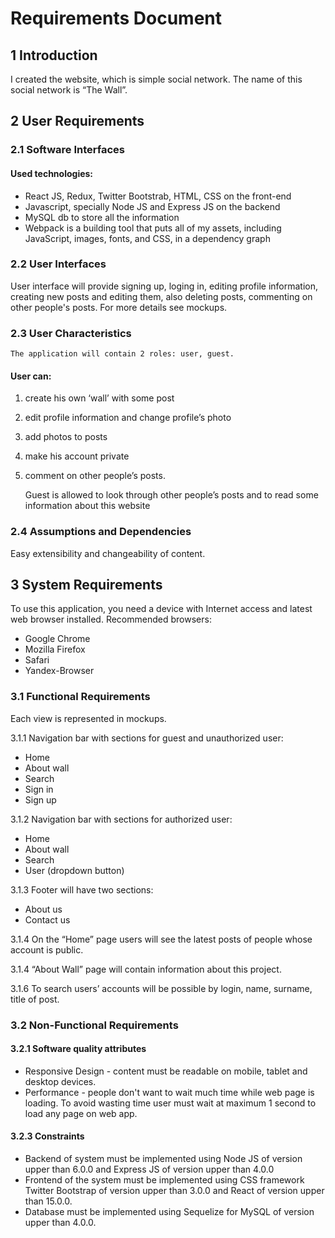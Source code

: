 # Requirements Document

## 1 Introduction
I created the website, which is simple social network.
The name of this social network is “The Wall”.

## 2 User Requirements

### 2.1 Software Interfaces

#### Used technologies:
*	React JS, Redux, Twitter Bootstrab, HTML, CSS on the front-end
*	Javascript, specially Node JS and Express JS on the backend
*	MySQL db to store all the information
*	Webpack is a building tool that puts all of my assets, including JavaScript, images, fonts, and CSS, in a dependency graph

### 2.2 User Interfaces

User interface will provide signing up, loging in, editing profile information, creating new posts  and editing them, also deleting posts, commenting on other people's posts.
For more details see mockups.

### 2.3 User Characteristics
	The application will contain 2 roles: user, guest.
####	User can:
1.	create his own ‘wall’ with some post
2.	edit profile information and change profile’s photo
3.	add photos to posts
4.	make his account private
5.	comment on other people’s posts.

	Guest is allowed to look through other people’s posts and to read some information about this website

### 2.4 Assumptions and Dependencies
 Easy extensibility and changeability of content.

## 3 System Requirements
 To use this application, you need a device with Internet access and latest web browser installed. Recommended browsers:
 *	Google Chrome
 *	Mozilla Firefox
 *	Safari
 *	Yandex-Browser

### 3.1 Functional Requirements
Each view is represented in mockups.

3.1.1 Navigation bar with sections for guest and  unauthorized  user:
*	Home
*	About wall
*	Search
*	Sign in
*	Sign up

3.1.2 Navigation bar with sections for authorized  user:
*	Home
*	About wall
*	Search
*	User (dropdown button)

3.1.3 Footer will have two sections:
*	About us
*	Contact us

3.1.4 On the “Home” page users will see the latest posts of people whose account is public.

3.1.4 “About Wall” page will contain information about this project.

3.1.6 To search users’ accounts will be possible by login, name, surname, title of post.

### 3.2 Non-Functional Requirements
#### 3.2.1 Software quality attributes
* Responsive Design - content must be readable on mobile, tablet and desktop devices.
* Performance - people don't want to wait much time while web page is loading. To avoid wasting time user must wait at maximum 1 second to load any page on web app.

#### 3.2.3 Constraints
*	Backend of system must be implemented using Node JS of version upper than 6.0.0 and Express JS of version upper than 4.0.0
*	Frontend of the system must be implemented using CSS framework Twitter Bootstrap of version upper than 3.0.0 and React  of version upper than 15.0.0.
*	Database must be implemented using Sequelize for MySQL of version upper than 4.0.0.
